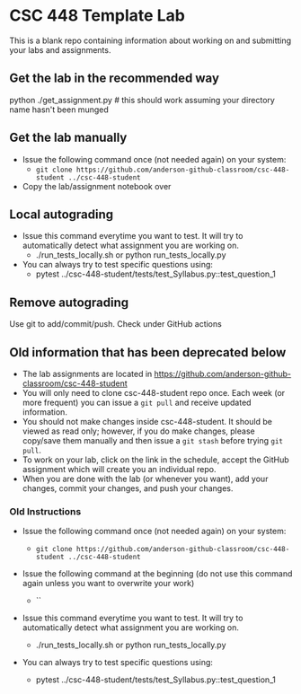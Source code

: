 # CSC 448 Template Lab
This is a blank repo containing information about working on and submitting your labs and assignments.

## Get the lab in the recommended way
python ./get_assignment.py # this should work assuming your directory name hasn't been munged

## Get the lab manually
* Issue the following command once (not needed again) on your system:
    * ``git clone https://github.com/anderson-github-classroom/csc-448-student ../csc-448-student``
* Copy the lab/assignment notebook over

## Local autograding
* Issue this command everytime you want to test. It will try to automatically detect what assignment you are working on.
    *  ./run_tests_locally.sh or python run_tests_locally.py
* You can always try to test specific questions using:
    * pytest ../csc-448-student/tests/test_Syllabus.py::test_question_1

## Remove autograding
Use git to add/commit/push. Check under GitHub actions


## Old information that has been deprecated below

* The lab assignments are located in https://github.com/anderson-github-classroom/csc-448-student
* You will only need to clone csc-448-student repo once. Each week (or more frequent) you can issue a ``git pull`` and receive updated information.
* You should not make changes inside csc-448-student. It should be viewed as read only; however, if you do make changes, please copy/save them manually and then issue a ``git stash`` before trying ``git pull``.
* To work on your lab, click on the link in the schedule, accept the GitHub assignment which will create you an individual repo. 
* When you are done with the lab (or whenever you want), add your changes, commit your changes, and push your changes.

### Old Instructions
* Issue the following command once (not needed again) on your system:
    * ``git clone https://github.com/anderson-github-classroom/csc-448-student ../csc-448-student``

* Issue the following command at the beginning (do not use this command again unless you want to overwrite your work)
    * ``
* Issue this command everytime you want to test. It will try to automatically detect what assignment you are working on.
    *  ./run_tests_locally.sh or python run_tests_locally.py
* You can always try to test specific questions using:
    * pytest ../csc-448-student/tests/test_Syllabus.py::test_question_1
